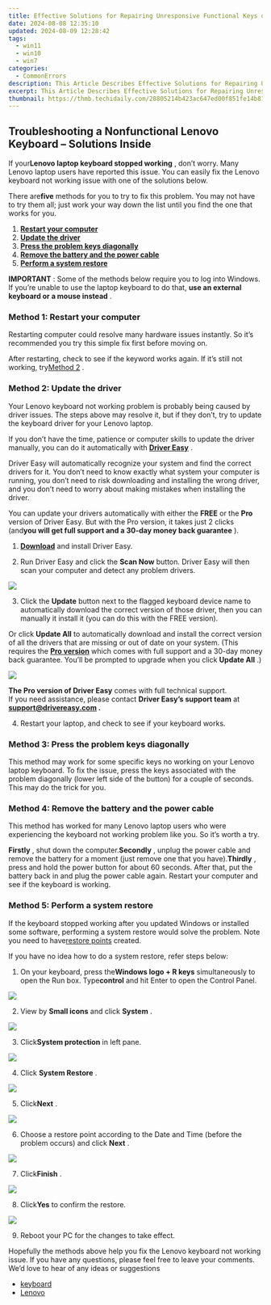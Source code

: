 ```yaml
---
title: Effective Solutions for Repairing Unresponsive Functional Keys on Lenovo Computers
date: 2024-08-08 12:35:10
updated: 2024-08-09 12:28:42
tags:
  - win11
  - win10
  - win7
categories:
  - CommonErrors
description: This Article Describes Effective Solutions for Repairing Unresponsive Functional Keys on Lenovo Computers
excerpt: This Article Describes Effective Solutions for Repairing Unresponsive Functional Keys on Lenovo Computers
thumbnail: https://thmb.techidaily.com/28805214b423ac647ed00f851fe14b81181d6db73b669ce5e25a48073077851b.jpg
---
```


## Troubleshooting a Nonfunctional Lenovo Keyboard – Solutions Inside

 If your**Lenovo laptop keyboard stopped working** , don’t worry. Many Lenovo laptop users have reported this issue. You can easily fix the Lenovo keyboard not working issue with one of the solutions below.

 There are**five** methods for you to try to fix this problem. You may not have to try them all; just work your way down the list until you find the one that works for you.

1. [**Restart your computer**](#method1)
2. [**Update the driver**](#method4)
3. [**Press the problem keys diagonally**](#method2)
4. **[Remove the battery and the power cable](#method3)**
5. [**Perform a system restore**](#method5)

**IMPORTANT** : Some of the methods below require you to log into Windows. If you’re unable to use the laptop keyboard to do that, **use an external keyboard or a mouse instead** .

### Method 1: Restart your computer

 Restarting computer could resolve many hardware issues instantly. So it’s recommended you try this simple fix first before moving on.

 After restarting, check to see if the keyword works again. If it’s still not working, try[Method 2](#method4) .

### Method 2: Update the driver

 Your Lenovo keyboard not working problem is probably being caused by driver issues. The steps above may resolve it, but if they don’t, try to update the keyboard driver for your Lenovo laptop.

 If you don’t have the time, patience or computer skills to update the driver manually, you can do it automatically with **[Driver Easy](https://tools.techidaily.com/drivereasy/download/)**  .

 Driver Easy will automatically recognize your system and find the correct drivers for it. You don’t need to know exactly what system your computer is running, you don’t need to risk downloading and installing the wrong driver, and you don’t need to worry about making mistakes when installing the driver.

 You can update your drivers automatically with either the **FREE** or the **Pro** version of Driver Easy. But with the Pro version, it takes just 2 clicks (and**you will get full support and a 30-day money back guarantee** ).

 1) **[Download](https://tools.techidaily.com/drivereasy/download/)**  and install Driver Easy.

 2) Run Driver Easy and click the **Scan Now**   button. Driver Easy will then scan your computer and detect any problem drivers.

![](https://images.drivereasy.com/wp-content/uploads/2018/07/img_5b4c1c3bbe03c.jpg)

 3) Click the **Update**   button next to the flagged keyboard device name to automatically download the correct version of those driver, then you can manually it install it (you can do this with the FREE version).

 Or click **Update All**   to automatically download and install the correct version of all the drivers that are missing or out of date on your system. (This requires the **[Pro version](https://tools.techidaily.com/drivereasy/download/)**  which comes with full support and a 30-day money back guarantee. You’ll be prompted to upgrade when you click **Update All** .)

![](https://images.drivereasy.com/wp-content/uploads/2018/07/img_5b4c1c508fb30.jpg)

**The Pro version of Driver Easy** comes with full technical support.  
 If you need assistance, please contact **Driver Easy’s support team** at **[support@drivereasy.com](https://bellelily.pxf.io/m5azgm) .**

 4) Restart your laptop, and check to see if your keyboard works.

### Method 3: Press the problem keys diagonally

 This method may work for some specific keys no working on your Lenovo laptop keyboard. To fix the issue, press the keys associated with the problem diagonally (lower left side of the button) for a couple of seconds. This may do the trick for you.

### Method 4: Remove the battery and the power cable

 This method has worked for many Lenovo laptop users who were experiencing the keyboard not working problem like you. So it’s worth a try.

**Firstly** , shut down the computer.**Secondly** , unplug the power cable and remove the battery for a moment (just remove one that you have).**Thirdly** , press and hold the power button for about 60 seconds. After that, put the battery back in and plug the power cable again. Restart your computer and see if the keyboard is working.

### Method 5: Perform a system restore

 If the keyboard stopped working after you updated Windows or installed some software, performing a system restore would solve the problem. Note you need to have[restore points](https://tools.techidaily.com/drivereasy/download/) created.

If you have no idea how to do a system restore, refer steps below:

 1) On your keyboard, press the**Windows logo + R keys** simultaneously to open the Run box. Type**control** and hit Enter to open the Control Panel.

![](https://www.drivereasy.com/wp-content/uploads/2019/04/win-11-run-control-panel.jpg)

2) View by **Small icons** and click **System** .

![](https://images.drivereasy.com/wp-content/uploads/2017/01/img_5874ae59063e3.jpg)

 3) Click**System protection** in left pane.

![](https://images.drivereasy.com/wp-content/uploads/2017/01/img_5874af17efd1d.jpg)

4) Click **System Restore** .

![](https://images.drivereasy.com/wp-content/uploads/2017/01/img_58784f0301145.jpg)

 5) Click**Next** .

![](https://images.drivereasy.com/wp-content/uploads/2017/01/img_58784f3039070.jpg)

 6) Choose a restore point according to the Date and Time (before the problem occurs) and click **Next** .

![](https://images.drivereasy.com/wp-content/uploads/2017/01/img_58784f7c3c1c1.jpg)

 7) Click**Finish** .

![](https://images.drivereasy.com/wp-content/uploads/2017/01/img_58784fcae60ab.jpg)

 8) Click**Yes** to confirm the restore.

![](https://images.drivereasy.com/wp-content/uploads/2017/01/img_58784ffa10af0.jpg)

9) Reboot your PC for the changes to take effect.

 Hopefully the methods above help you fix the Lenovo keyboard not working issue. If you have any questions, please feel free to leave your comments. We’d love to hear of any ideas or suggestions

* [keyboard](https://bellelily.pxf.io/m5azgm)
* [Lenovo](https://tools.techidaily.com/drivereasy/download/)

<ins class="adsbygoogle"
     style="display:block"
     data-ad-format="autorelaxed"
     data-ad-client="ca-pub-7571918770474297"
     data-ad-slot="1223367746"></ins>



<ins class="adsbygoogle"
     style="display:block"
     data-ad-client="ca-pub-7571918770474297"
     data-ad-slot="8358498916"
     data-ad-format="auto"
     data-full-width-responsive="true"></ins>
